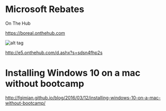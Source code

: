 # Microsoft Rebates

On The Hub

https://boreal.onthehub.com


![alt tag](https://raw.githubusercontent.com/CollegeBoreal/Tutoriels/master/7.Microsoft/IMAGINE.png)

http://e5.onthehub.com/d.ashx?s=sdsn4fhp2s

# Installing Windows 10 on a mac without bootcamp

http://fgimian.github.io/blog/2016/03/12/installing-windows-10-on-a-mac-without-bootcamp/
